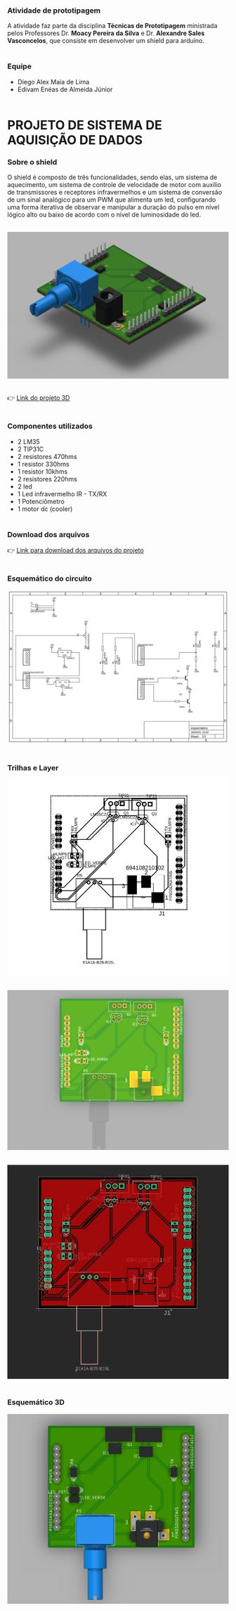 ### Atividade de prototipagem

A atividade faz parte da disciplina **Técnicas de Prototipagem** ministrada pelos Professores Dr. **Moacy Pereira da Silva** e Dr. **Alexandre Sales Vasconcelos**, que consiste em desenvolver um shield para arduíno.<br /><br />

### Equipe

-   Diego Alex Maia de Lima
-   Edivam Enéas de Almeida Júnior<br /><br />

# PROJETO DE SISTEMA DE AQUISIÇÃO DE DADOS

### Sobre o shield

O shield é composto de três funcionalidades, sendo elas, um sistema de aquecimento, um sistema de controle de velocidade de motor com auxílio de transmissores e receptores infravermelhos e um sistema de conversão de um sinal analógico para um PWM que alimenta um led, configurando uma forma iterativa de observar e manipular a duração do pulso em nível lógico alto ou baixo de acordo com o nível de luminosidade do led.<br /><br />

<img src="./arquivos/imagens/shield.png" /><br /><br />

👉 <a href="https://a360.co/3w6mWB6" target="_blank">Link do projeto 3D</a><br /><br />

### Componentes utilizados

- 2 LM35
- 2 TIP31C
- 2 resistores 470hms
- 1 resistor 330hms
- 1 resistor 10khms
- 2 resistores 220hms
- 2 led
- 1 Led infravermelho IR - TX/RX
- 1 Potenciômetro 
- 1 motor dc (cooler)<br /><br />

### Download dos arquivos

👉 <a href="https://github.com/venzel/shield_dados/raw/master/arquivos/pcb/esquematico.zip" target="_blank">Link para download dos arquivos do projeto</a><br /><br />

### Esquemático do circuito

<img src="./arquivos/imagens/esq.png" /><br /><br />

### Trilhas e Layer

<img src="./arquivos/imagens/trilhas.png" /><br /><br />

<img src="./arquivos/imagens/layer.png" /><br /><br />

<img src="./arquivos/imagens/lay.png" /><br /><br />

### Esquemático 3D

<img src="./arquivos/imagens/front.png" />